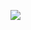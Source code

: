 <!--
id: 4757936184
link: http://jreed91.tumblr.com/post/4757936184/i-hope-this-is-a-joke-nope-its-real
slug: i-hope-this-is-a-joke-nope-its-real
date: Tue Apr 19 2011 17:18:00 GMT-0500 (CDT)
publish: 2011-04-019
tags: 
title: I hope this is a joke

nope it&#8217;s real
-->


![](http://25.media.tumblr.com/tumblr_ljx7b9w0Yx1qi8pkco1_1280.jpg)

